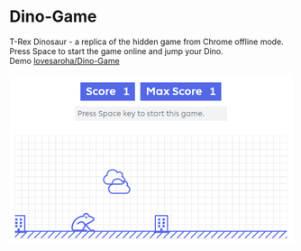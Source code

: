 # Dino-Game
T-Rex Dinosaur - a replica of the hidden game from Chrome offline mode. Press Space to start the game online and jump your Dino.<br>
Demo [lovesaroha/Dino-Game](https://games.lovesaroha.com/Dino-Game)

![game](https://raw.githubusercontent.com/lovesaroha/gimages/main/8.png)


